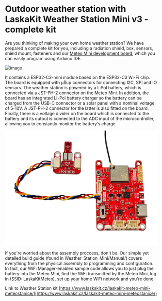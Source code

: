 # Outdoor weather station with LaskaKit Weather Station Mini v3 - complete kit

Are you thinking of making your own home weather station? We have prepared a complete kit for you, including a radiation shield, box, sensors, shield mount, fasteners and our [Meteo Mini development board](https://www.laskakit.cz/laskakit-meteo-mini/), which you can easily program using Arduino IDE.

<img width="1024" height="768" alt="image" src="https://github.com/user-attachments/assets/30620a8c-4628-4c0d-a87b-d714b234e26e" />

It contains a ESP32-C3-mini module based on the ESP32-C3 Wi-Fi chip. The board is equipped with μŠup connectors for connecting I2C, SPI and IO sensors. The weather station is powered by a LiPol battery, which is connected via a JST-PH-2 connector on the Meteo Mini.
In addition, the board has an integrated Li-Pol battery charger so the battery can be charged from the USB-C connector or a solar panel with a nominal voltage of 5-10V. A JST-PH-2 connector for the latter is also fitted on the board. Finally, there is a voltage divider on the board which is connected to the battery and its output is connected to the ADC input of the microcontroller, allowing you to constantly monitor the battery's charge.

![LaskaKit Meteo Mini](https://github.com/LaskaKit/Weather_Station_Mini/blob/main/img/2.jpg)<br/>

If you're worried about the assembly proccess, don't be. Our simple yet detailed build guide (found in Weather_Station_Mini/Manual/) covers everything from the physical assembly to programming and configuration. In fact, our WiFi Manager-enabled sample code allows you to just plug the battery into the Meteo Mini, find the WiFi transmitted by the Meteo Mini, log in (SSID: LaskaKitMeteo), set up your home WiFi network and you're done.

Link to Weather Station kit [https://www.laskakit.cz/laskakit-meteo-mini-meteostanice/](https://www.laskakit.cz/laskakit-meteo-mini-meteostanice/)
